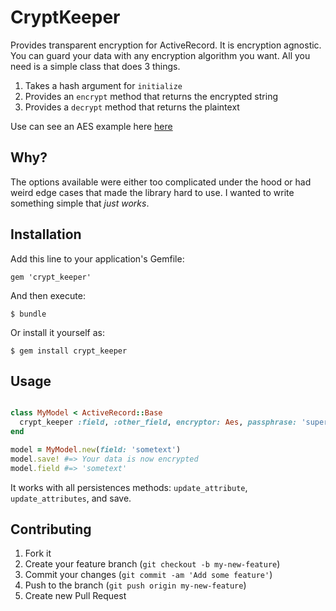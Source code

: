 # CryptKeeper

Provides transparent encryption for ActiveRecord. It is encryption agnostic. 
You can guard your data with any encryption algorithm you want. All you need
is a simple class that does 3 things.

1. Takes a hash argument for `initialize`
2. Provides an `encrypt` method that returns the encrypted string
3. Provides a `decrypt` method that returns the plaintext

Use can see an AES example here [here](https://github.com/jmazzi/crypt_keeper_providers/blob/master/lib/crypt_keeper_providers/aes.rb)

## Why?

The options available were either too complicated under the hood or had weird 
edge cases that made the library hard to use. I wanted to write something
simple that *just works*.

## Installation

Add this line to your application's Gemfile:

    gem 'crypt_keeper'

And then execute:

    $ bundle

Or install it yourself as:

    $ gem install crypt_keeper

## Usage

```ruby

class MyModel < ActiveRecord::Base
  crypt_keeper :field, :other_field, encryptor: Aes, passphrase: 'super_good_password'
end

model = MyModel.new(field: 'sometext')
model.save! #=> Your data is now encrypted
model.field #=> 'sometext'

```

It works with all persistences methods: `update_attribute`, `update_attributes`,
and save.

## Contributing

1. Fork it
2. Create your feature branch (`git checkout -b my-new-feature`)
3. Commit your changes (`git commit -am 'Add some feature'`)
4. Push to the branch (`git push origin my-new-feature`)
5. Create new Pull Request
